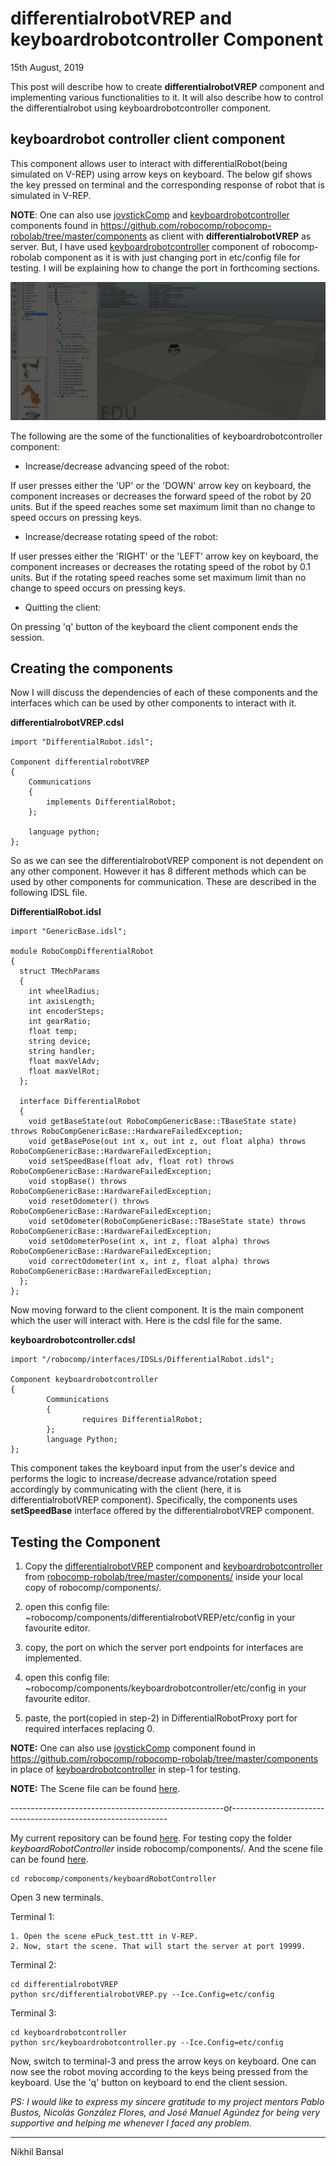# differentialrobotVREP and keyboardrobotcontroller Component

15th August, 2019

This post will describe how to create **differentialrobotVREP** component and implementing various functionalities to it. It will also describe how to control the differentialrobot using keyboardrobotcontroller component.

## keyboardrobot controller client component

This component allows user to interact with differentialRobot(being simulated on V-REP) using arrow keys on keyboard. The below gif shows the key pressed on terminal and the corresponding response of robot that is simulated in V-REP.

**NOTE**: One can also use [joystickComp](https://github.com/robocomp/robocomp-robolab/tree/master/components/joystickComp) and [keyboardrobotcontroller](https://github.com/robocomp/robocomp-robolab/tree/master/components/keyboardrobotcontroller) components found in https://github.com/robocomp/robocomp-robolab/tree/master/components as client with **differentialrobotVREP** as server. But, I have used  [keyboardrobotcontroller](https://github.com/robocomp/robocomp-robolab/tree/master/components/keyboardrobotcontroller) component of robocomp-robolab component as it is with just changing port in etc/config file for testing. I will be explaining how to change the port in forthcoming sections.

![robotController](robotController.gif)


The following are the some of the functionalities of keyboardrobotcontroller component:

- Increase/decrease advancing speed of the robot:

If user presses either the 'UP' or the 'DOWN' arrow key on keyboard, the component increases or decreases the forward speed of the robot by 20 units. But if the speed reaches some set maximum limit than no change to speed occurs on pressing keys. 

- Increase/decrease rotating speed of the robot:

If user presses either the 'RIGHT' or the 'LEFT' arrow key on keyboard, the component increases or decreases the rotating speed of the robot by 0.1 units. But if the rotating speed reaches some set maximum limit than no change to speed occurs on pressing keys.

- Quitting the client:

On pressing 'q' button of the keyboard the client component ends the session.

## Creating the components

Now I will discuss the dependencies of each of these components and the interfaces which can be used by other components to interact with it.

**differentialrobotVREP.cdsl**
```
import "DifferentialRobot.idsl";

Component differentialrobotVREP
{
    Communications
    {
        implements DifferentialRobot;
    };	

	language python;
};
```

So as we can see the differentialrobotVREP component is not dependent on any other component. However it has 8 different methods which can be used by other components for communication. These are described in the following IDSL file.

**DifferentialRobot.idsl**
```
import "GenericBase.idsl";

module RoboCompDifferentialRobot
{
  struct TMechParams
  {
    int wheelRadius;
    int axisLength;
    int encoderSteps;
    int gearRatio;
    float temp;
    string device;
    string handler;
    float maxVelAdv;
    float maxVelRot;
  };

  interface DifferentialRobot
  {
    void getBaseState(out RoboCompGenericBase::TBaseState state) throws RoboCompGenericBase::HardwareFailedException;
    void getBasePose(out int x, out int z, out float alpha) throws  RoboCompGenericBase::HardwareFailedException;
    void setSpeedBase(float adv, float rot) throws RoboCompGenericBase::HardwareFailedException;
    void stopBase() throws RoboCompGenericBase::HardwareFailedException;
    void resetOdometer() throws RoboCompGenericBase::HardwareFailedException;
    void setOdometer(RoboCompGenericBase::TBaseState state) throws RoboCompGenericBase::HardwareFailedException;
    void setOdometerPose(int x, int z, float alpha) throws RoboCompGenericBase::HardwareFailedException;
    void correctOdometer(int x, int z, float alpha) throws RoboCompGenericBase::HardwareFailedException;
  };
};
```

Now moving forward to the client component. It is the main component which the user will interact with. Here is the cdsl file for the same.

**keyboardrobotcontroller.cdsl**
```
import "/robocomp/interfaces/IDSLs/DifferentialRobot.idsl";

Component keyboardrobotcontroller
{
        Communications
        {
                requires DifferentialRobot;
        };
        language Python;
};
```

This component takes the keyboard input from the user's device and performs the logic to increase/decrease advance/rotation speed accordingly by communicating with the client (here, it is differentialrobotVREP component). Specifically, the components uses **setSpeedBase** interface offered by the differentialrobotVREP component.

## Testing the Component

1. Copy the [differentialrobotVREP](https://github.com/nikhil3456/V-REP/tree/keyboardRobotController/components/keyboardRobotController/differentialrobotVREP) component and [keyboardrobotcontroller](https://github.com/robocomp/robocomp-robolab/tree/master/components/keyboardrobotcontroller) from [robocomp-robolab/tree/master/components/](https://github.com/robocomp/robocomp-robolab/tree/master/components/) inside your local copy of robocomp/components/.

2. open this config file: ~robocomp/components/differentialrobotVREP/etc/config in your favourite editor.
3. copy, the port on which the server port endpoints for interfaces are implemented.
4. open this config file: ~robocomp/components/keyboardrobotcontroller/etc/config in your favourite editor.
5. paste, the port(copied in step-2) in DifferentialRobotProxy port for required interfaces replacing 0.

**NOTE:** One can also use [joystickComp](https://github.com/robocomp/robocomp-robolab/tree/master/components/joystickComp) component found in https://github.com/robocomp/robocomp-robolab/tree/master/components in place of [keyboardrobotcontroller](https://github.com/robocomp/robocomp-robolab/tree/master/components/keyboardrobotcontroller) in step-1 for testing.

**NOTE:** The Scene file can be found [here](https://github.com/nikhil3456/V-REP/blob/keyboardRobotController/components/hexapod/ePuck_test.ttt).

-----------------------------------------------------or--------------------------------------------------------------

My current repository can be found [here](https://github.com/nikhil3456/V-REP/tree/keyboardRobotController/components/keyboardRobotController). For testing copy the folder *keyboardRobotController* inside robocomp/components/. And the scene file can be found [here](https://github.com/nikhil3456/V-REP/blob/keyboardRobotController/components/hexapod/ePuck_test.ttt).


```
cd robocomp/components/keyboardRobotController
```
Open 3 new terminals.

Terminal 1: 
```
1. Open the scene ePuck_test.ttt in V-REP.
2. Now, start the scene. That will start the server at port 19999.
```

Terminal 2:
```
cd differentialrobotVREP
python src/differentialrobotVREP.py --Ice.Config=etc/config
```

Terminal 3: 
```
cd keyboardrobotcontroller
python src/keyboardrobotcontroller.py --Ice.Config=etc/config
```


Now, switch to terminal-3 and press the arrow keys on keyboard. One can now see the robot moving according to the keys being pressed from the keyboard. Use the 'q' button on keyboard to end the client session. 

*PS: I would like to express my sincere gratitude to my project mentors Pablo Bustos, Nicolás González Flores, and José Manuel Agúndez for being very supportive and helping me whenever I faced any problem.* 


* * *
Nikhil Bansal
